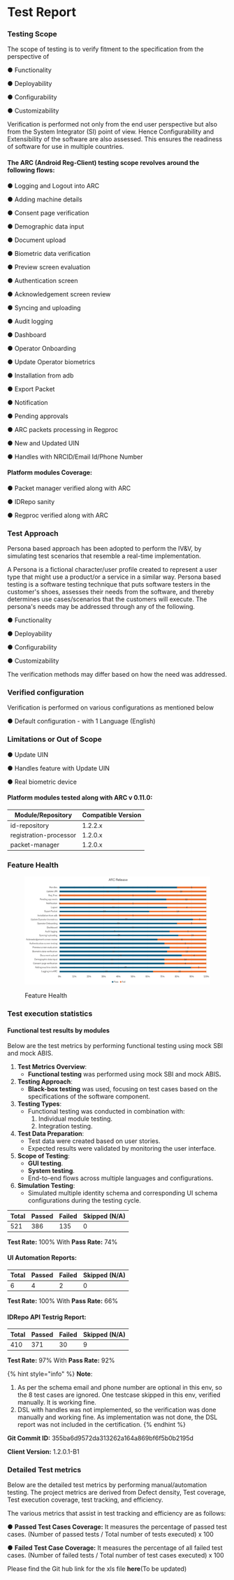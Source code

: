 # Test Report

### Testing Scope

The scope of testing is to verify fitment to the specification from the perspective of&#x20;

●     Functionality&#x20;

●     Deployability&#x20;

●     Configurability&#x20;

●     Customizability

Verification is performed not only from the end user perspective but also from the System Integrator (SI) point of view. Hence Configurability and Extensibility of the software are also assessed. This ensures the readiness of software for use in multiple countries.

#### **The ARC (Android Reg-Client) testing scope revolves around the following flows:**

●     Logging and Logout into ARC

●     Adding machine details

●     Consent page verification

●     Demographic data input

●     Document upload

●     Biometric data verification

●     Preview screen evaluation

●     Authentication screen

●     Acknowledgement screen review

●     Syncing and uploading

●     Audit logging

●     Dashboard

●     Operator Onboarding

●     Update Operator biometrics

●     Installation from adb

●     Export Packet

●     Notification

●     Pending approvals

●     ARC packets processing in Regproc

●     New and Updated UIN

●     Handles with NRCID/Email Id/Phone Number

#### **Platform modules Coverage:**

●     Packet manager verified along with ARC

●     IDRepo sanity

●     Regproc verified along with ARC

### Test Approach <a href="#id-3znysh7" id="id-3znysh7"></a>

Persona based approach has been adopted to perform the IV\&V, by simulating test scenarios that resemble a real-time implementation.

A Persona is a fictional character/user profile created to represent a user type that might use a product/or a service in a similar way. Persona based testing is a software testing technique that puts software testers in the customer's shoes, assesses their needs from the software, and thereby determines use cases/scenarios that the customers will execute. The persona's needs may be addressed through any of the following.

●     Functionality&#x20;

●     Deployability&#x20;

●     Configurability&#x20;

●     Customizability

&#x20;The verification methods may differ based on how the need was addressed.

### Verified configuration <a href="#id-2et92p0" id="id-2et92p0"></a>

Verification is performed on various configurations as mentioned below

●     Default configuration - with 1 Language (English)

### Limitations or Out of Scope <a href="#id-3dy6vkm" id="id-3dy6vkm"></a>

●     Update UIN

●      Handles feature with Update UIN

●      Real biometric device

#### Platform modules tested along with ARC v 0.11.0:

| Module/Repository       | Compatible Version |
| ----------------------- | ------------------ |
| id-repository           | 1.2.2.x            |
| registration-processor  |  1.2.0.x           |
| packet-manager          | 1.2.0.x            |

### Feature Health   &#x20;

<div align="left"><figure><img src="../../.gitbook/assets/ARC_Plactform_1.2.0.2_Feature_Health.png" alt=""><figcaption><p>Feature Health</p></figcaption></figure></div>

### Test execution statistics

#### Functional test results by modules <a href="#id-17dp8vu" id="id-17dp8vu"></a>

Below are the test metrics by performing functional testing using mock SBI and mock ABIS.&#x20;

1. **Test Metrics Overview**:
   * **Functional testing** was performed using mock SBI and mock ABI&#x53;**.**
2. **Testing Approach**:
   * **Black-box testing** was used, focusing on test cases based on the specifications of the software component.
3. **Testing Types**:
   * Functional testing was conducted in combination with:
     1. Individual module testing.
     2. Integration testing.
4. **Test Data Preparation**:
   * Test data were created based on user stories.
   * Expected results were validated by monitoring the user interface.
5. **Scope of Testing**:
   * **GUI testing**.
   * **System testing**.
   * End-to-end flows across multiple languages and configurations.
6. **Simulation Testing**:
   * Simulated multiple identity schema and corresponding UI schema configurations during the testing cycle.

<table data-full-width="true"><thead><tr><th>Total</th><th>Passed</th><th>Failed</th><th>Skipped (N/A)</th></tr></thead><tbody><tr><td>521</td><td>386</td><td>135</td><td>0</td></tr></tbody></table>

**Test Rate:** 100% With **Pass Rate:** 74%

#### UI Automation Reports:

<table data-full-width="true"><thead><tr><th>Total</th><th>Passed</th><th>Failed</th><th>Skipped (N/A)</th></tr></thead><tbody><tr><td>6</td><td>4</td><td>2</td><td>0</td></tr></tbody></table>

**Test Rate:** 100% With **Pass Rate:** 66%

#### IDRepo API Testrig Report:

<table data-full-width="true"><thead><tr><th>Total</th><th>Passed</th><th>Failed</th><th>Skipped (N/A)</th></tr></thead><tbody><tr><td>410</td><td>371</td><td>30</td><td>9</td></tr></tbody></table>

**Test Rate:** 97% With **Pass Rate:** 92%

{% hint style="info" %}
**Note**:&#x20;

1. As per the schema email and phone number are optional in this env, so the 8 test cases are ignored. One testcase skipped in this env, verified manually. It is working fine.
2. DSL with handles was not implemented, so the verification was done manually and working fine. As implementation was not done, the DSL report was not included in the certification.
{% endhint %}

**Git Commit ID:**  355ba6d9572da313262a164a869bf6f5b0b2195d

**Client Version:** 1.2.0.1-B1

### Detailed Test metrics

Below are the detailed test metrics by performing manual/automation testing. The project metrics are derived from Defect density, Test coverage, Test execution coverage, test tracking, and efficiency.

The various metrics that assist in test tracking and efficiency are as follows:

●       **Passed Test Cases Coverage:** It measures the percentage of passed test cases. (Number of passed tests / Total number of tests executed) x 100

●      **Failed Test Case Coverage:** It measures the percentage of all failed test cases. (Number of failed tests / Total number of test cases executed) x 100

Please find the Git hub link for the xls file **here**(To be updated)
